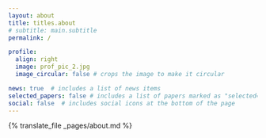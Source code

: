 ```yaml
---
layout: about
title: titles.about
# subtitle: main.subtitle
permalink: /

profile:
  align: right
  image: prof_pic_2.jpg
  image_circular: false # crops the image to make it circular

news: true  # includes a list of news items
selected_papers: false # includes a list of papers marked as "selected={true}"
social: false  # includes social icons at the bottom of the page
---
```


{% translate_file _pages/about.md %}
